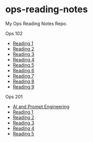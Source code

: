 # ops-reading-notes
My Ops Reading Notes Repo.

Ops 102

- [Reading 1](reading1.md)
- [Reading 2](reading2.md)
- [Reading 3](reading3.md)
- [Reading 4](reading4.md)
- [Reading 5](reading5.md)
- [Reading 6](reading6.md)
- [Reading 7](reading7.md)
- [Reading 8](reading8.md)
- [Reading 9](reading9.md)      

Ops 201

- [AI and Prompt Engineering](prompt-engineering.md)
- [Reading 1](ops-201d14-reading-01.md)
- [Reading 2](ops-201d14-reading-02.md)
- [Reading 3](ops-201d14-reading-03.md)
- [Reading 4](ops-201d14-reading-04.md)
- [Reading 5](ops-201d14-reading-05.md)
  
  
